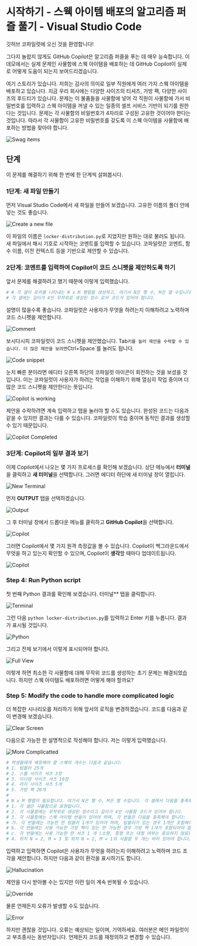 # 시작하기 - 스웩 아이템 배포의 알고리즘 퍼즐 풀기 - Visual Studio Code

깃허브 코파일럿에 오신 것을 환영합니다!

그다지 놀랍지 않게도 GitHub Copilot은 알고리즘 퍼즐을 푸는 데 매우 능숙합니다. 이 데모에서는 실제 문제인 사물함에 스웩 아이템을 배포하는 데 GitHub Copilot이 실제로 어떻게 도움이 되는지 보여드리겠습니다.

여기 스토리가 있습니다. 저희는 감사의 의미로 일부 직원에게 여러 가지 스웩 아이템을 배포하고 있습니다. 지금 우리 회사에는 다양한 사이즈의 티셔츠, 가방 팩, 다양한 사이즈의 후드티가 있습니다. 문제는 이 물품들을 사물함에 넣어 각 직원이 사물함에 가서 비밀번호를 입력하고 스웩 아이템을 꺼낼 수 있는 일종의 셀프 서비스 기반이 되기를 원한다는 것입니다. 문제는 각 사물함의 비밀번호가 4자리로 구성된 고유한 것이어야 한다는 것입니다. 따라서 각 사물함이 고유한 비밀번호를 갖도록 이 스웩 아이템을 사물함에 배포하는 방법을 찾아야 합니다.

![Swag items](./images/lockers.jpg)

## 단계

이 문제를 해결하기 위해 한 번에 한 단계씩 살펴봅시다.

### 1단계: 새 파일 만들기

먼저 Visual Studio Code에서 새 파일을 만들어 보겠습니다. 고유한 이름의 폴더 안에 넣는 것도 좋습니다.

![Create a new file](./images/1_NewFile.jpg)

이 파일의 이름은 `locker-distribution.py`로 지었지만 원하는 대로 불러도 됩니다. 새 파일에서 해시 기호로 시작하는 코멘트를 입력할 수 있습니다. 코파일럿은 코멘트, 함수 이름, 이전 컨텍스트 등을 기반으로 제안할 수 있습니다.

### 2단계: 코멘트를 입력하여 Copilot이 코드 스니펫을 제안하도록 하기

앞서 문제를 해결하려고 했기 때문에 이렇게 입력했습니다.

```python
# # 각 셀이 로커를 나타내는 N x M 행렬을 생성하고, 여기서 N은 행 수, M은 열 수입니다.
# 각 셀에는 길이가 4인 무작위로 생성된 정수 로커 코드가 있어야 합니다.
```

설명이 많을수록 좋습니다. 코파일럿은 사용자가 무엇을 하려는지 이해하려고 노력하며 코드 스니펫을 제안합니다.

![Comment](./images/2_TypeComment.jpg)

보시다시피 코파일럿이 코드 스니펫을 제안했습니다. Tab` 키를 눌러 제안을 수락할 수 있습니다. 더 많은 제안을 보려면 `Ctrl+Space`를 눌러도 됩니다.

![Code snippet](./images/3_CopilotSuggestion.jpg)

눈치 빠른 분이라면 에디터 오른쪽 하단의 코파일럿 아이콘이 회전하는 것을 보셨을 것입니다. 이는 코파일럿이 사용자가 하려는 작업을 이해하기 위해 열심히 작업 중이며 더 많은 코드 스니펫을 제안한다는 뜻입니다.

![Copilot is working](./images/4_CopilotSpin.jpg)

제안을 수락하려면 계속 입력하고 탭을 눌러야 할 수도 있습니다. 완성된 코드는 다음과 같을 수 있지만 결과는 다를 수 있습니다. 코파일럿이 학습 중이며 동적인 결과를 생성할 수 있기 때문입니다.

![Copilot Completed](./images/5_CopilotCompletion.jpg)

### 3단계: Copilot의 일부 결과 보기

이제 Copilot에서 나오는 몇 가지 프로세스를 확인해 보겠습니다. 상단 메뉴에서 **터미널**을 클릭하고 **새 터미널**을 선택합니다. 그러면 에디터 하단에 새 터미널 창이 열립니다.

![New Terminal](./images/6_NewTerminal.jpg)

먼저 **OUTPUT** 탭을 선택하겠습니다.

![Output](./images/7_Output.jpg)

그 후 터미널 창에서 드롭다운 메뉴를 클릭하고 **GitHub Copilot**을 선택합니다.

![Copilot](./images/8_ChangeCopilot.jpg)

그러면 Copilot에서 몇 가지 원격 측정값을 볼 수 있습니다. Copilot이 백그라운드에서 무엇을 하고 있는지 확인할 수 있으며, Copilot이 **생각**할 때마다 업데이트됩니다.

![Copilot](./images/9_OutputTelemetry.jpg)

### Step 4: Run Python script

첫 번째 Python 결과를 확인해 보겠습니다. 터미널** 탭을 클릭합니다.

![Terminal](./images/10_Terminal.jpg)

그런 다음 `python locker-distribution.py`를 입력하고 Enter 키를 누릅니다. 결과가 표시될 것입니다.

![Python](./images/11_RunPython.jpg)

그리고 전체 보기에서 이렇게 표시되어야 합니다.

![Full View](./images/12_ResultFull.jpg)

이렇게 하면 최소한 각 사물함에 대해 무작위 코드를 생성하는 초기 문제는 해결되었습니다. 하지만 스웩 아이템도 배포하려면 어떻게 해야 할까요?

### Step 5: Modify the code to handle more complicated logic

더 복잡한 시나리오를 처리하기 위해 앞서의 로직을 변경하겠습니다. 코드를 다음과 같이 변경해 보겠습니다.

![Clear Screen](./images/13_ClearScreen.jpg)

다음으로 가능한 한 설명적으로 작성해야 합니다. 저는 이렇게 입력했습니다.

![More Complicatted](./images/14_MoreComplicated.jpg)

```python
# 학생들에게 배포해야 할 스웩의 개수는 다음과 같습니다:
# 1. 텀블러 25개
# 2. 스몰 사이즈 셔츠 3장
# 3. 미디엄 사이즈 셔츠 10장
# 4. 라지 사이즈 셔츠 5개
# 5. 가방 팩 20개
# 
# N x M 행렬이 필요합니다. 여기서 N은 행 수, M은 열 수입니다. 각 셀에서 다음을 충족해야 합니다:
# 1. 각 셀은 사물함으로 표현됩니다.
# 2. 각 사물함에는 무작위로 생성된 정수이고 길이가 4인 사물함 코드가 있어야 합니다.
# 3. 각 사물함에는 스웩 아이템 번들이 있어야 하며, 각 번들은 다음을 충족해야 합니다:
# 가. 각 번들에는 가능한 한 텀블러 1개가 있어야 하며, 텀블러가 있는 경우 1개만 포함해야 합니다.
# b. 각 번들에는 사용 가능한 가방 팩이 있는 한 가능한 경우 가방 팩 1개가 포함되어야 합니다.
# c. 각 번들에는 사용 가능한 한 셔츠 1 개 (소형, 중형 또는 대형 여부는 중요하지 않음) 만 있어야합니다.
# 4. 위치 N = 2, M = 3 및 위치 N = 2, M = 1의 사물함 두 개는 비어 있어야 합니다.
```

입력하고 입력하면 Copilot은 사용자가 무엇을 하려는지 이해하려고 노력하며 코드 조각을 제안합니다. 하지만 다음과 같이 환각을 표시하기도 합니다.

![Hallucination](./images/15_Hallucination.jpg)

제안을 다시 받아볼 수는 있지만 이런 일이 계속 반복될 수 있습니다.

![Override](./images/16_Override.jpg)

물론 언제든지 오류가 발생할 수도 있습니다. 

![Error](./images/17_PossibleError.jpg)


하지만 괜찮을 것입니다. 오류는 예상되는 일이며, 기억하세요. 여러분은 메인 파일럿이고 부조종사는 동반자입니다. 언제든지 코드를 재정의하고 변경할 수 있습니다.